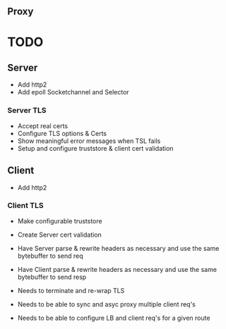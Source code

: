 ## Proxy
TODO
====
 
## Server 
 - Add http2
 - Add epoll Socketchannel and Selector

### Server TLS
 - Accept real certs
 - Configure TLS options & Certs
 - Show meaningful error messages when TSL fails
 - Setup and configure truststore & client cert validation
 
## Client 
 - Add http2
 
### Client TLS
 - Make configurable truststore
 - Create Server cert validation

 - Have Server parse & rewrite headers as necessary and use the same bytebuffer to send req
 - Have Client parse & rewrite headers as necessary and use the same bytebuffer to send resp
 - Needs to terminate and re-wrap TLS
 - Needs to be able to sync and asyc proxy multiple client req's
 - Needs to be able to configure LB and client req's for a given route
